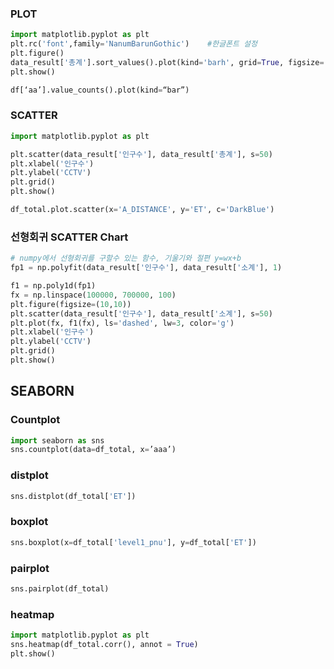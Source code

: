### PLOT
```python
import matplotlib.pyplot as plt
plt.rc('font',family='NanumBarunGothic')    #한글폰트 설정
plt.figure()
data_result['총계'].sort_values().plot(kind='barh', grid=True, figsize=(8,8))
plt.show()

df[‘aa’].value_counts().plot(kind=“bar”)
```

### SCATTER
```python
import matplotlib.pyplot as plt

plt.scatter(data_result['인구수'], data_result['총계'], s=50)
plt.xlabel('인구수')
plt.ylabel('CCTV')
plt.grid()
plt.show()

df_total.plot.scatter(x='A_DISTANCE', y='ET', c='DarkBlue')

```

### 선형회귀 SCATTER Chart
```python
# numpy에서 선형회귀를 구할수 있는 함수, 기울기와 절편 y=wx+b
fp1 = np.polyfit(data_result['인구수'], data_result['소계'], 1)

f1 = np.poly1d(fp1)
fx = np.linspace(100000, 700000, 100)
plt.figure(figsize=(10,10))
plt.scatter(data_result['인구수'], data_result['소계'], s=50)
plt.plot(fx, f1(fx), ls='dashed', lw=3, color='g')
plt.xlabel('인구수')
plt.ylabel('CCTV')
plt.grid()
plt.show()

```

## SEABORN
### Countplot
```python
import seaborn as sns
sns.countplot(data=df_total, x=’aaa’)

```

### distplot
```python
sns.distplot(df_total['ET'])

```

### boxplot
```python
sns.boxplot(x=df_total['level1_pnu'], y=df_total['ET'])

```

### pairplot
```python
sns.pairplot(df_total)

```

### heatmap
```python
import matplotlib.pyplot as plt
sns.heatmap(df_total.corr(), annot = True)
plt.show()

```
